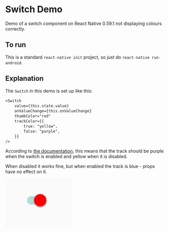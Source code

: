 # Switch Demo

Demo of a switch component on React Native 0.59.1 not displaying colours correctly.

## To run

This is a standard `react-native init` project, so just do `react-native run-android`.

## Explanation

The `Switch` in this demo is set up like this:

```
<Switch 
    value={this.state.value}
    onValueChange={this.onValueChange}
    thumbColor="red" 
    trackColor={{
        true: "yellow",
        false: "purple",
    }} 
/>
```

According to [the documentation](https://facebook.github.io/react-native/docs/switch#trackcolor), this means that the track should be purple when the switch is enabled and yellow when it is disabled. 

When disabled it works fine, but when enabled the track is blue - props have no effect on it.

![enabled](./enabled.png)